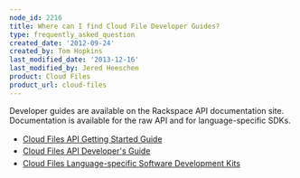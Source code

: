 ```yaml
---
node_id: 2216
title: Where can I find Cloud File Developer Guides?
type: frequently_asked_question
created_date: '2012-09-24'
created_by: Tom Hopkins
last_modified_date: '2013-12-16'
last_modified_by: Jered Heeschen
product: Cloud Files
product_url: cloud-files
---
```


Developer guides are available on the Rackspace API documentation site.
 Documentation is available for the raw API and for language-specific
SDKs.

-   [<span style="line-height: 1.538em;">Cloud Files API Getting Started
    Guide</span>](http://docs.rackspace.com/files/api/v1/cf-intro/content/Introduction-d1e82.html)
-   [<span style="line-height: 1.538em;">Cloud Files API Developer's
    Guide</span>](http://docs.rackspace.com/files/api/v1/cf-devguide/content/Overview-d1e70.html)
-   [<span style="line-height: 1.538em;">Cloud Files Language-specific
    Software Development
    Kits</span>](http://docs.rackspace.com/sdks/guide/content/intro.html)


